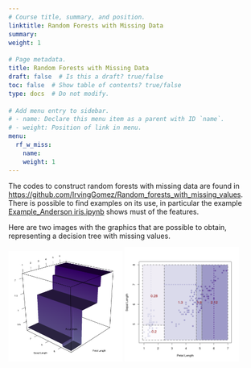 ```yaml
---
# Course title, summary, and position.
linktitle: Random Forests with Missing Data
summary:
weight: 1

# Page metadata.
title: Random Forests with Missing Data
draft: false  # Is this a draft? true/false
toc: false  # Show table of contents? true/false
type: docs  # Do not modify.

# Add menu entry to sidebar.
# - name: Declare this menu item as a parent with ID `name`.
# - weight: Position of link in menu.
menu:
  rf_w_miss:
    name:
    weight: 1
---
```


The codes to construct random forests with missing data are found in <a href="https://github.com/IrvingGomez/Random_forests_with_missing_values">https://github.com/IrvingGomez/Random_forests_with_missing_values</a>. There is possible to find examples on its use, in particular the example <a href="https://github.com/IrvingGomez/Random_forests_with_missing_values/blob/main/examples/Example_Anderson%20iris.ipynb">Example_Anderson iris.ipynb</a> shows must of the features.

Here are two images with the graphics that are possible to obtain, representing a decision tree with missing values.

<span class="images_row"> <img src="usual_iris_tree.png" width="45%;"> <img src="iris_tree_with_missing.png" width="45%;"> </span>

